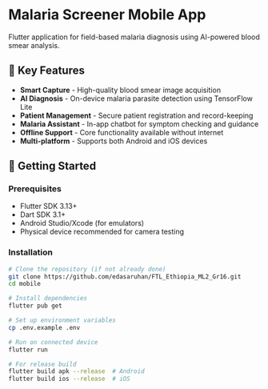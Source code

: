 # Malaria Screener Mobile App

Flutter application for field-based malaria diagnosis using AI-powered blood smear analysis.

## 📱 Key Features
- **Smart Capture** - High-quality blood smear image acquisition
- **AI Diagnosis** - On-device malaria parasite detection using TensorFlow Lite
- **Patient Management** - Secure patient registration and record-keeping
- **Malaria Assistant** - In-app chatbot for symptom checking and guidance
- **Offline Support** - Core functionality available without internet
- **Multi-platform** - Supports both Android and iOS devices


## 🚀 Getting Started

### Prerequisites
- Flutter SDK 3.13+
- Dart SDK 3.1+
- Android Studio/Xcode (for emulators)
- Physical device recommended for camera testing

### Installation
```bash
# Clone the repository (if not already done)
git clone https://github.com/edasaruhan/FTL_Ethiopia_ML2_Gr16.git
cd mobile

# Install dependencies
flutter pub get

# Set up environment variables
cp .env.example .env

# Run on connected device
flutter run

# For release build
flutter build apk --release  # Android
flutter build ios --release  # iOS